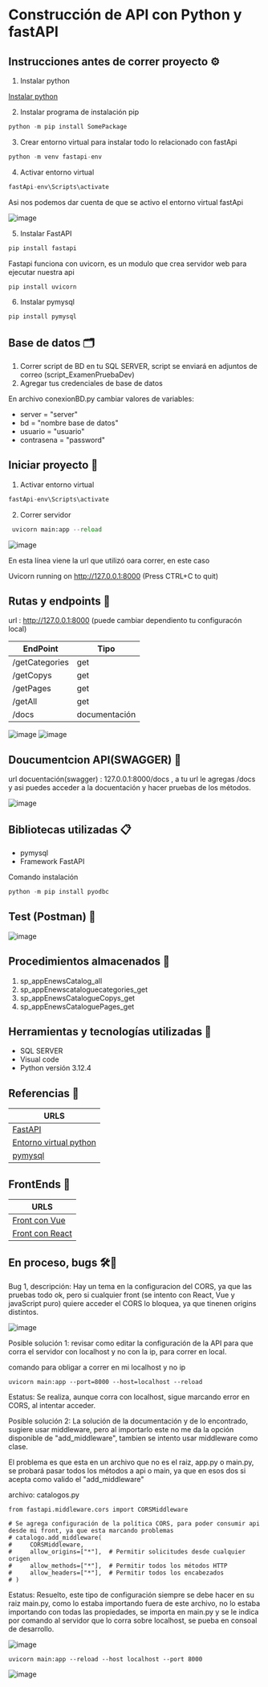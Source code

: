 # Construcción de API con Python y fastAPI

## Instrucciones antes de correr proyecto ⚙️

1. Instalar python

[Instalar python](https://www.python.org/downloads/)


2. Instalar programa de instalación pip

```python
python -m pip install SomePackage
```


3. Crear entorno virtual para instalar todo lo relacionado con fastApi

```python
python -m venv fastapi-env
```

4. Activar entorno virtual

```python
fastApi-env\Scripts\activate
```

Asi nos podemos dar cuenta de que se activo el entorno virtual fastApi

![image](https://github.com/AliciaGaona/appEnews/assets/99162884/0417f7f5-43fa-4268-b0da-49269e220785)


5. Instalar FastAPI

```python
pip install fastapi
```

Fastapi funciona con uvicorn, es un modulo que crea servidor web para ejecutar nuestra api

```python
pip install uvicorn
```

6. Instalar pymysql

```python
pip install pymysql
```

## Base de datos 🗂️

1. Correr script de BD en tu SQL SERVER, script se enviará en adjuntos de correo (script_ExamenPruebaDev)
2. Agregar tus credenciales de base de datos

En archivo conexionBD.py cambiar valores de variables:

- server = "server"
- bd = "nombre base de datos"
- usuario = "usuario"
- contrasena = "password"

## Iniciar proyecto 🚀

1. Activar entorno virtual

```python
fastApi-env\Scripts\activate
```
2. Correr servidor
   
```python
 uvicorn main:app --reload
```

![image](https://github.com/AliciaGaona/appEnews/assets/99162884/5d151081-9f1b-4af3-a54b-0b7f7023c6bc)

En esta línea viene la url que utilizó oara correr, en este caso

 Uvicorn running on http://127.0.0.1:8000 (Press CTRL+C to quit)

##  Rutas y endpoints 🚀

url : http://127.0.0.1:8000 (puede cambiar dependiento tu configuracón local)

| EndPoint | Tipo | 
|----------|----------|
| /getCategories   | get  | 
| /getCopys   | get |
| /getPages    | get  |
| /getAll   | get  |
| /docs  | documentación  |

![image](https://github.com/AliciaGaona/appEnews/assets/99162884/57f84fd5-23d0-4e54-8fb5-b2cd11de051a)
![image](https://github.com/AliciaGaona/appEnews/assets/99162884/c3b33d95-b95f-4dd2-b435-c73f93701474)



## Doucumentcion API(SWAGGER) 🚀

url docuentación(swagger) : 127.0.0.1:8000/docs , a tu url le agregas /docs y asi puedes acceder a la docuentación y hacer pruebas de los métodos.

![image](https://github.com/AliciaGaona/appEnews/assets/99162884/b9e82a9d-e657-4cc6-b729-28711803764e)


## Bibliotecas utilizadas 📋

- pymysql
- Framework FastAPI


Comando instalación

```python
python -m pip install pyodbc
```

## Test (Postman) 🚀

![image](https://github.com/AliciaGaona/appEnews/assets/99162884/a3820417-8af3-4510-b043-6751d7db62ef)


## Procedimientos almacenados 🚀

1. sp_appEnewsCatalog_all
2. sp_appEnewscataloguecategories_get
3. sp_appEnewsCatalogueCopys_get
4. sp_appEnewsCataloguePages_get

## Herramientas y tecnologías utilizadas 🔧

* SQL SERVER
* Visual code
* Python versión 3.12.4

## Referencias 🔧

| URLS | 
|----------|
| [FastAPI](https://fastapi.tiangolo.com/)  |
| [Entorno virtual python](https://docs.python.org/es/3/tutorial/venv.html#creating-virtual-environments) | 
| [pymysql](https://pypi.org/project/PyMySQL/)   |


## FrontEnds 🚀

| URLS | 
|----------|
| [Front con Vue](https://github.com/AliciaGaona/appEnewsFront) |
| [Front con React](https://github.com/AliciaGaona/appEnewsFrontwithReact)| 

## En proceso, bugs 🛠️🔎

Bug 1, descripción: Hay un tema en la configuracion del CORS, ya que las pruebas todo ok, pero si cualquier front (se intento con React, Vue y javaScript puro) quiere acceder el CORS lo bloquea, ya que tinenen origins distintos.

![image](https://github.com/AliciaGaona/appEnews/assets/99162884/96345273-55b5-4141-bc3c-caad0b2383f7)


Posible solución 1: revisar como editar la configuración de la API para que corra el servidor con localhost y no con la ip, para correr en local.

comando para obligar a correr en mi localhost y no ip

```phyton
uvicorn main:app --port=8000 --host=localhost --reload  
```

Estatus: Se realiza, aunque corra con localhost, sigue marcando error en CORS, al intentar acceder.


Posible solución 2: 
La solución de la documentación y de lo encontrado, sugiere usar middleware, pero al importarlo este no me da la opción disponible de "add_middleware", tambien se intento usar middleware como clase.

El problema es que esta en un archivo que no es el raiz, app.py o main.py, se probará pasar todos los métodos a api o main, ya que en esos dos si acepta como valido el 
"add_middleware"

archivo: catalogos.py

```phyton
from fastapi.middleware.cors import CORSMiddleware

# Se agrega configuración de la política CORS, para poder consumir api desde mi front, ya que esta marcando problemas
# catalogo.add_middleware(
#     CORSMiddleware,
#     allow_origins=["*"],  # Permitir solicitudes desde cualquier origen
#     allow_methods=["*"],  # Permitir todos los métodos HTTP
#     allow_headers=["*"],  # Permitir todos los encabezados
# )

```

Estatus: Resuelto, este tipo de configuración siempre se debe hacer en su raiz main.py, como lo estaba importando  fuera de este archivo, no lo estaba importando con todas las propiedades, se importa en main.py y se le indica por comando al servidor que lo corra sobre localhost, se pueba en consoal de desarrollo.

![image](https://github.com/AliciaGaona/appEnews/assets/99162884/0044f9c2-6b62-40ef-9327-3657364ac544)


```phyton
uvicorn main:app --reload --host localhost --port 8000
```

![image](https://github.com/AliciaGaona/appEnews/assets/99162884/3ac4e2a2-f085-4108-8256-682cb8dfa119)


